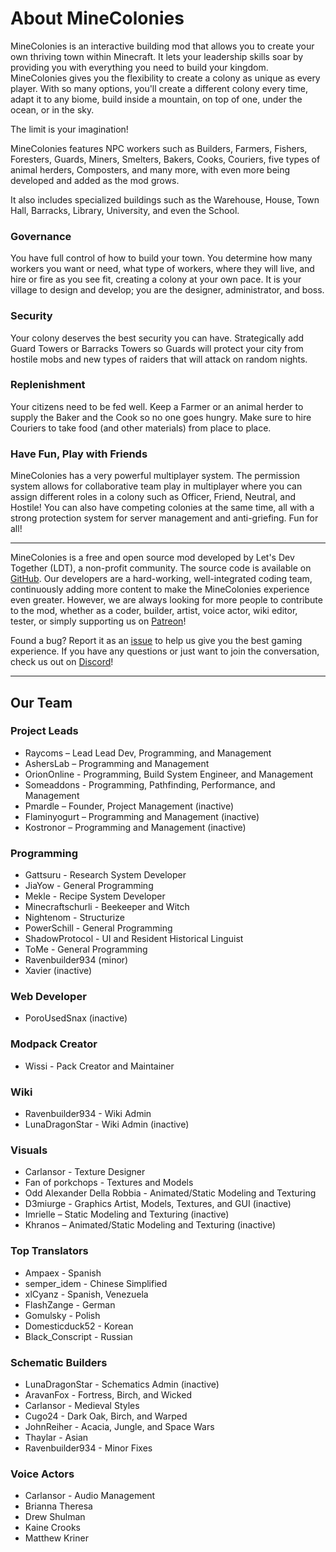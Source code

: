 
# About MineColonies 
MineColonies is an interactive building mod that allows you to create your own thriving town within Minecraft. It lets your leadership skills soar by providing you with everything you need to build your kingdom. MineColonies gives you the flexibility to create a colony as unique as every player. With so many options, you'll create a different colony every time, adapt it to any biome, build inside a mountain, on top of one, under the ocean, or in the sky.

The limit is your imagination!

MineColonies features NPC workers such as Builders, Farmers, Fishers, Foresters, Guards, Miners, Smelters, Bakers, Cooks, Couriers, five types of animal herders, Composters, and many more, with even more being developed and added as the mod grows.

It also includes specialized buildings such as the Warehouse, House, Town Hall, Barracks, Library, University, and even the School.

### Governance
You have full control of how to build your town. You determine how many workers you want or need, what type of workers, where they will live, and hire or fire as you see fit, creating a colony at your own pace. It is your village to design and develop; you are the designer, administrator, and boss.

### Security
Your colony deserves the best security you can have. Strategically add Guard Towers or Barracks Towers so Guards will protect your city from hostile mobs and new types of raiders that will attack on random nights.

### Replenishment
Your citizens need to be fed well. Keep a Farmer or an animal herder to supply the Baker and the Cook so no one goes hungry. Make sure to hire Couriers to take food (and other materials) from place to place.

### Have Fun, Play with Friends
MineColonies has a very powerful multiplayer system. The permission system allows for collaborative team play in multiplayer where you can assign different roles in a colony such as Officer, Friend, Neutral, and Hostile! You can also have competing colonies at the same time, all with a strong protection system for server management and anti-griefing. Fun for all!
___
MineColonies is a free and open source mod developed by Let's Dev Together (LDT), a non-profit community. The source code is available on [GitHub](https://github.com/ldtteam/minecolonies). Our developers are a hard-working, well-integrated coding team, continuously adding more content to make the MineColonies experience even greater. However, we are always looking for more people to contribute to the mod, whether as a coder, builder, artist, voice actor, wiki editor, tester, or simply supporting us on [Patreon](https://https://www.patreon.com/minecolonies)!

Found a bug? Report it as an [issue](https://https://github.com/ldtteam/minecolonies/issues/new/choose) to help us give you the best gaming experience. If you have any questions or just want to join the conversation, check us out on [Discord](https://discord.minecolonies.com)!
___

## Our Team

### Project Leads
* Raycoms – Lead Lead Dev, Programming, and Management
* AshersLab – Programming and Management
* OrionOnline - Programming, Build System Engineer, and Management
* Someaddons - Programming, Pathfinding, Performance, and Management
* Pmardle – Founder, Project Management (inactive)
* Flaminyogurt – Programming and Management (inactive)
* Kostronor – Programming and Management (inactive)

### Programming
* Gattsuru - Research System Developer
* JiaYow - General Programming
* Mekle - Recipe System Developer
* Minecraftschurli - Beekeeper and Witch
* Nightenom - Structurize
* PowerSchill - General Programming
* ShadowProtocol - UI and Resident Historical Linguist
* ToMe - General Programming
* Ravenbuilder934 (minor)
* Xavier (inactive)

### Web Developer
* PoroUsedSnax (inactive)

### Modpack Creator
* Wissi - Pack Creator and Maintainer

### Wiki
* Ravenbuilder934 - Wiki Admin
* LunaDragonStar - Wiki Admin (inactive)

### Visuals
* Carlansor - Texture Designer
* Fan of porkchops - Textures and Models
* Odd Alexander Della Robbia - Animated/Static Modeling and Texturing
* D3miurge - Graphics Artist, Models, Textures, and GUI (inactive)
* Imrielle – Static Modeling and Texturing (inactive)
* Khranos – Animated/Static Modeling and Texturing (inactive)

### Top Translators
* Ampaex - Spanish
* semper_idem - Chinese Simplified
* xlCyanz - Spanish, Venezuela
* FlashZange - German
* Gomulsky - Polish
* Domesticduck52 - Korean
* Black_Conscript - Russian

### Schematic Builders
* LunaDragonStar - Schematics Admin (inactive)
* AravanFox - Fortress, Birch, and Wicked
* Carlansor - Medieval Styles
* Cugo24 - Dark Oak, Birch, and Warped
* JohnReiher - Acacia, Jungle, and Space Wars
* Thaylar - Asian
* Ravenbuilder934 - Minor Fixes

### Voice Actors
* Carlansor - Audio Management
* Brianna Theresa
* Drew Shulman 
* Kaine Crooks 
* Matthew Kriner
